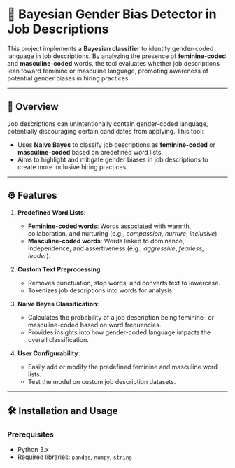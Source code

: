 # 💼 Bayesian Gender Bias Detector in Job Descriptions

This project implements a **Bayesian classifier** to identify gender-coded language in job descriptions. By analyzing the presence of **feminine-coded** and **masculine-coded** words, the tool evaluates whether job descriptions lean toward feminine or masculine language, promoting awareness of potential gender biases in hiring practices.

---

## 📜 Overview

Job descriptions can unintentionally contain gender-coded language, potentially discouraging certain candidates from applying. This tool:
- Uses **Naive Bayes** to classify job descriptions as **feminine-coded** or **masculine-coded** based on predefined word lists.
- Aims to highlight and mitigate gender biases in job descriptions to create more inclusive hiring practices.

---

## ⚙️ Features

1. **Predefined Word Lists**:
   - **Feminine-coded words**: Words associated with warmth, collaboration, and nurturing (e.g., *compassion*, *nurture*, *inclusive*).
   - **Masculine-coded words**: Words linked to dominance, independence, and assertiveness (e.g., *aggressive*, *fearless*, *leader*).

2. **Custom Text Preprocessing**:
   - Removes punctuation, stop words, and converts text to lowercase.
   - Tokenizes job descriptions into words for analysis.

3. **Naive Bayes Classification**:
   - Calculates the probability of a job description being feminine- or masculine-coded based on word frequencies.
   - Provides insights into how gender-coded language impacts the overall classification.

4. **User Configurability**:
   - Easily add or modify the predefined feminine and masculine word lists.
   - Test the model on custom job description datasets.

---

## 🛠 Installation and Usage

### Prerequisites
- Python 3.x
- Required libraries: `pandas`, `numpy`, `string`
